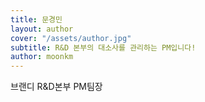 ```yaml
---
title: 문경민
layout: author
cover: "/assets/author.jpg"
subtitle: R&D 본부의 대소사를 관리하는 PM입니다!
author: moonkm
---
```


브랜디 R&D본부 PM팀장